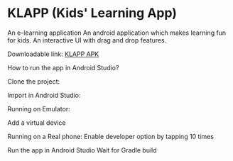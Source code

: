 # KLAPP (Kids' Learning App)
An e-learning application
An android application which makes learning fun for kids.
An interactive UI with drag and drop features.

Downloadable link: [KLAPP APK][1]


  [1]: https://drive.google.com/drive/u/1/folders/1Sg16fWGOHnJwWOww6tua58tcOMwbTiGN

How to run the app in Android Studio?

Clone the project:

Import in Android Studio:

Running on Emulator:

Add a virtual device

Running on a Real phone:
  Enable developer option by tapping 10 times
  
Run the app in Android Studio
Wait for Gradle build
